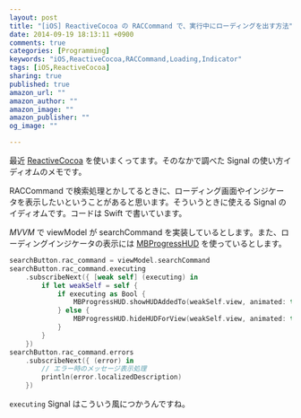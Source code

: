 ```yaml
---
layout: post
title: "[iOS] ReactiveCocoa の RACCommand で、実行中にローディングを出す方法"
date: 2014-09-19 18:13:11 +0900
comments: true
categories: [Programming]
keywords: "iOS,ReactiveCocoa,RACCommand,Loading,Indicator"
tags: [iOS,ReactiveCocoa]
sharing: true
published: true
amazon_url: ""
amazon_author: ""
amazon_image: ""
amazon_publisher: ""
og_image: ""

---
```


最近 [ReactiveCocoa](https://github.com/ReactiveCocoa/ReactiveCocoa) を使いまくってます。そのなかで調べた Signal の使い方イディオムのメモです。

RACCommand で検索処理とかしてるときに、ローディング画面やインジケータを表示したいということがあると思います。そういうときに使える Signal のイディオムです。コードは Swift で書いています。

*MVVM* で viewModel が searchCommand を実装しているとします。また、ローディングインジケータの表示には [MBProgressHUD](https://github.com/jdg/MBProgressHUD) を使っているとします。

```swift MyViewController#viewDidLoad
searchButton.rac_command = viewModel.searchCommand
searchButton.rac_command.executing
    .subscribeNext({ [weak self] (executing) in
        if let weakSelf = self {
            if executing as Bool {
                MBProgressHUD.showHUDAddedTo(weakSelf.view, animated: true)
            } else {
                MBProgressHUD.hideHUDForView(weakSelf.view, animated: true)
            }
        }
    })
searchButton.rac_command.errors
    .subscribeNext({ (error) in
        // エラー時のメッセージ表示処理
        println(error.localizedDescription)
    })
```

`executing` Signal はこういう風につかうんですね。
